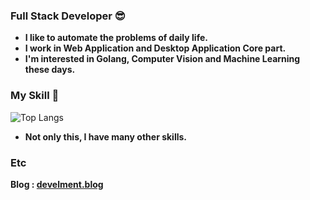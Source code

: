### Full Stack Developer 😎
- **I like to automate the problems of daily life.**  
- **I work in Web Application and Desktop Application Core part.**
- **I'm interested in Golang, Computer Vision and Machine Learning these days.**

### My Skill 📙
![Top Langs](https://github-readme-stats.vercel.app/api/top-langs/?username=gron1gh1&hide=scss,html,css&layout=compact&langs_count=8)  
- **Not only this, I have many other skills.**

### Etc
**Blog : [develment.blog](https://develment.blog)**  
 
